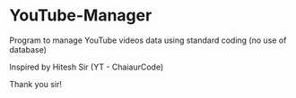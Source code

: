# YouTube-Manager
Program to manage YouTube videos data using standard coding (no use of database)

Inspired by Hitesh Sir (YT - ChaiaurCode)

Thank you sir!
